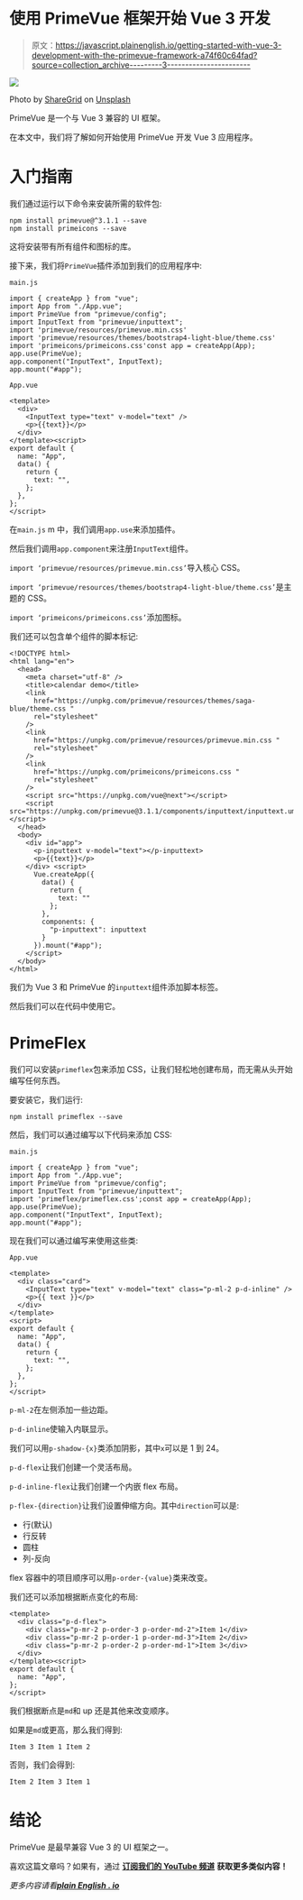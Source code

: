 # 使用 PrimeVue 框架开始 Vue 3 开发

> 原文：<https://javascript.plainenglish.io/getting-started-with-vue-3-development-with-the-primevue-framework-a74f60c64fad?source=collection_archive---------3----------------------->

![](img/36de91b6953975f6a1d357a5f8d45d27.png)

Photo by [ShareGrid](https://unsplash.com/@sharegrid?utm_source=medium&utm_medium=referral) on [Unsplash](https://unsplash.com?utm_source=medium&utm_medium=referral)

PrimeVue 是一个与 Vue 3 兼容的 UI 框架。

在本文中，我们将了解如何开始使用 PrimeVue 开发 Vue 3 应用程序。

# 入门指南

我们通过运行以下命令来安装所需的软件包:

```
npm install primevue@^3.1.1 --save
npm install primeicons --save
```

这将安装带有所有组件和图标的库。

接下来，我们将`PrimeVue`插件添加到我们的应用程序中:

`main.js`

```
import { createApp } from "vue";
import App from "./App.vue";
import PrimeVue from "primevue/config";
import InputText from "primevue/inputtext";
import 'primevue/resources/primevue.min.css'
import 'primevue/resources/themes/bootstrap4-light-blue/theme.css'
import 'primeicons/primeicons.css'const app = createApp(App);
app.use(PrimeVue);
app.component("InputText", InputText);
app.mount("#app");
```

`App.vue`

```
<template>
  <div>
    <InputText type="text" v-model="text" />
    <p>{{text}}</p>
  </div>
</template><script>
export default {
  name: "App",
  data() {
    return {
      text: "",
    };
  },
};
</script>
```

在`main.js` m 中，我们调用`app.use`来添加插件。

然后我们调用`app.component`来注册`InputText`组件。

`import ‘primevue/resources/primevue.min.css’`导入核心 CSS。

`import ‘primevue/resources/themes/bootstrap4-light-blue/theme.css’`是主题的 CSS。

`import ‘primeicons/primeicons.css’`添加图标。

我们还可以包含单个组件的脚本标记:

```
<!DOCTYPE html>
<html lang="en">
  <head>
    <meta charset="utf-8" />
    <title>calendar demo</title>
    <link
      href="https://unpkg.com/primevue/resources/themes/saga-blue/theme.css "
      rel="stylesheet"
    />
    <link
      href="https://unpkg.com/primevue/resources/primevue.min.css "
      rel="stylesheet"
    />
    <link
      href="https://unpkg.com/primeicons/primeicons.css "
      rel="stylesheet"
    />
    <script src="https://unpkg.com/vue@next"></script>
    <script src="https://unpkg.com/primevue@3.1.1/components/inputtext/inputtext.umd.min.js"></script>
  </head>
  <body>
    <div id="app">
      <p-inputtext v-model="text"></p-inputtext>
      <p>{{text}}</p>
    </div> <script>
      Vue.createApp({
        data() {
          return {
            text: ""
          };
        },
        components: {
          "p-inputtext": inputtext
        }
      }).mount("#app");
    </script>
  </body>
</html>
```

我们为 Vue 3 和 PrimeVue 的`inputtext`组件添加脚本标签。

然后我们可以在代码中使用它。

# PrimeFlex

我们可以安装`primeflex`包来添加 CSS，让我们轻松地创建布局，而无需从头开始编写任何东西。

要安装它，我们运行:

```
npm install primeflex --save
```

然后，我们可以通过编写以下代码来添加 CSS:

`main.js`

```
import { createApp } from "vue";
import App from "./App.vue";
import PrimeVue from "primevue/config";
import InputText from "primevue/inputtext";
import 'primeflex/primeflex.css';const app = createApp(App);
app.use(PrimeVue);
app.component("InputText", InputText);
app.mount("#app");
```

现在我们可以通过编写来使用这些类:

`App.vue`

```
<template>
  <div class="card">
    <InputText type="text" v-model="text" class="p-ml-2 p-d-inline" />
    <p>{{ text }}</p>
  </div>
</template>
<script>
export default {
  name: "App",
  data() {
    return {
      text: "",
    };
  },
};
</script>
```

`p-ml-2`在左侧添加一些边距。

`p-d-inline`使输入内联显示。

我们可以用`p-shadow-{x}`类添加阴影，其中`x`可以是 1 到 24。

`p-d-flex`让我们创建一个灵活布局。

`p-d-inline-flex`让我们创建一个内嵌 flex 布局。

`p-flex-{direction}`让我们设置伸缩方向。其中`direction`可以是:

*   行(默认)
*   行反转
*   圆柱
*   列-反向

flex 容器中的项目顺序可以用`p-order-{value}`类来改变。

我们还可以添加根据断点变化的布局:

```
<template>
  <div class="p-d-flex">
    <div class="p-mr-2 p-order-3 p-order-md-2">Item 1</div>
    <div class="p-mr-2 p-order-1 p-order-md-3">Item 2</div>
    <div class="p-mr-2 p-order-2 p-order-md-1">Item 3</div>
  </div>
</template><script>
export default {
  name: "App",
};
</script>
```

我们根据断点是`md`和 up 还是其他来改变顺序。

如果是`md`或更高，那么我们得到:

```
Item 3 Item 1 Item 2
```

否则，我们会得到:

```
Item 2 Item 3 Item 1
```

# 结论

PrimeVue 是最早兼容 Vue 3 的 UI 框架之一。

喜欢这篇文章吗？如果有，通过 [**订阅我们的 YouTube 频道**](https://www.youtube.com/channel/UCtipWUghju290NWcn8jhyAw?sub_confirmation=true) **获取更多类似内容！**

*更多内容请看*[***plain English . io***](https://plainenglish.io/)